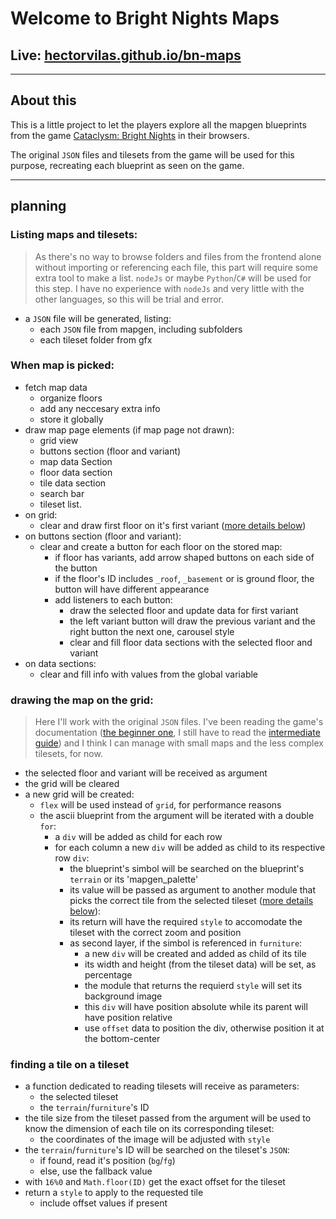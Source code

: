 # Welcome to Bright Nights Maps

## Live: [hectorvilas.github.io/bn-maps](https://hectorvilas.github.io/bn-maps/)

---

## About this
This is a little project to let the players explore all the mapgen blueprints from the game [Cataclysm: Bright Nights](https://github.com/cataclysmbnteam/Cataclysm-BN) in their browsers.

The original `JSON` files and tilesets from the game will be used for this purpose, recreating each blueprint as seen on the game.

---

## planning
### Listing maps and tilesets:
> As there's no way to browse folders and files from the frontend alone without importing or referencing each file, this part will require some extra tool to make a list. `nodeJs` or maybe `Python`/`C#` will be used for this step. I have no experience with `nodeJs` and very little with the other languages, so this will be trial and error.

- a `JSON` file will be generated, listing:
  - each `JSON` file from mapgen, including subfolders
  - each tileset folder from gfx

### When map is picked:
- fetch map data
  - organize floors
  - add any neccesary extra info
  - store it globally
- draw map page elements (if map page not drawn):
  - grid view
  - buttons section (floor and variant)
  - map data Section
  - floor data section
  - tile data section
  - search bar
  - tileset list.
- on grid:
  - clear and draw first floor on it's first variant ([more details below](#drawing-the-map-on-the-grid))
- on buttons section (floor and variant):
  - clear and create a button for each floor on the stored map:
    - if floor has variants, add arrow shaped buttons on each side of the button
    - if the floor's ID includes `_roof`, `_basement` or is ground floor, the button will have different appearance
    - add listeners to each button:
      - draw the selected floor and update data for first variant
      - the left variant button will draw the previous variant and the right button the next one, carousel style
      - clear and fill floor data sections with the selected floor and variant
- on data sections:
  - clear and fill info with values from the global variable

### drawing the map on the grid:
> Here I'll work with the original `JSON` files. I've been reading the game's documentation ([the beginner one](https://github.com/cataclysmbnteam/Cataclysm-BN/tree/upload/doc/JSON%20Mapping%20Guides), I still have to read the [intermediate guide](https://github.com/CleverRaven/Cataclysm-DDA/blob/master/doc/JSON_Mapping_Guides/Guide_for_intermediate_mapgen.md)) and I think I can manage with small maps and the less complex tilesets, for now.
- the selected floor and variant will be received as argument
- the grid will be cleared
- a new grid will be created:
  - `flex` will be used instead of `grid`, for performance reasons
  - the ascii blueprint from the argument will be iterated with a double `for`:
    - a `div` will be added as child for each row
    - for each column a new `div` will be added as child to its respective row `div`:
      - the blueprint's simbol will be searched on the blueprint's `terrain` or its 'mapgen_palette'
      - its value will be passed as argument to another module that picks the correct tile from the selected tileset ([more details below](#finding-a-tile-on-a-tileset)):
      - its return will have the required `style` to accomodate the tileset with the correct zoom and position
      - as second layer, if the simbol is referenced in `furniture`:
        - a new `div` will be created and added as child of its tile
        - its width and height (from the tileset data) will be set, as percentage
        - the module that returns the requierd `style` will set its background image
        - this `div` will have position absolute while its parent will have position relative
        - use `offset` data to position the div, otherwise position it at the bottom-center

### finding a tile on a tileset
- a function dedicated to reading tilesets will receive as parameters:
  - the selected tileset
  - the `terrain`/`furniture`'s ID
- the tile size from the tileset passed from the argument will be used to know the dimension of each tile on its corresponding tileset:
  - the coordinates of the image will be adjusted with `style`
- the `terrain`/`furniture`'s ID will be searched on the tileset's `JSON`:
  - if found, read it's position (`bg`/`fg`)
  - else, use the fallback value
- with `16%0` and `Math.floor(ID)` get the exact offset for the tileset
- return a `style` to apply to the requested tile
  - include offset values if present